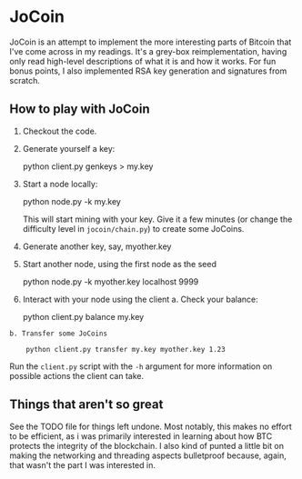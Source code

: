 # JoCoin

JoCoin is an attempt to implement the more interesting parts of Bitcoin
that I've come across in my readings. It's a grey-box reimplementation,
having only read high-level descriptions of what it is and how it works.
For fun bonus points, I also implemented RSA key generation and signatures
from scratch.

## How to play with JoCoin

  1. Checkout the code.
  2. Generate yourself a key:

        python client.py genkeys > my.key

  3. Start a node locally:

        python node.py -k my.key

     This will start mining with your key. Give it a few minutes (or
     change the difficulty level in `jocoin/chain.py`) to create some
     JoCoins.
  4. Generate another key, say, myother.key
  5. Start another node, using the first node as the seed

        python node.py -k myother.key localhost 9999

  5. Interact with your node using the client
    a. Check your balance:

        python client.py balance my.key

    b. Transfer some JoCoins

        python client.py transfer my.key myother.key 1.23

Run the `client.py` script with the `-h` argument for more information on
possible actions the client can take.

## Things that aren't so great

See the TODO file for things left undone. Most notably, this makes no
effort to be efficient, as i was primarily interested in learning about
how BTC protects the integrity of the blockchain. I also kind of punted
a little bit on making the networking and threading aspects bulletproof
because, again, that wasn't the part I was interested in. 
